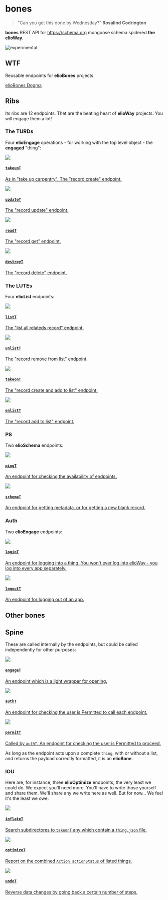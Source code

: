 # bones

> "Can you get this done by Wednesday?" **Rosalind Codrington**

**bones** REST API for <https://schema.org> mongoose schema spidered **the elioWay**.

![experimental](/eliosin/icon/devops/experimental/favicon.ico "experimental")

## WTF

Reusable endpoints for **elioBones** projects.

[elioBones Dogma](/eliobones/dogma.html)

## Ribs

Its ribs are 12 endpoints. Thet are the beating heart of **elioWay** projects. You will engage them a lot!

### The TURDs

Four **elioEngage** operations - for working with the top level object - the **engaged** "thing":

<article>
  <a href="/eliobones/bones/ribs/takeupT/">
  <img src="/eliobones/bones/ribs/takeupT/apple-touch-icon.png">
  <div>
  <h4>
  <code>takeupT</code>
</h4>
  <p>As in "take up carpentry". The "record create" endpoint.  </p>
</div>
</a>
</article>

<article>
  <a href="/eliobones/bones/ribs/updateT/">
  <img src="/eliobones/bones/ribs/updateT/apple-touch-icon.png">
  <div>
  <h4>
  <code>updateT</code>
</h4>
  <p>The "record update" endpoint.  </p>
</div>
</a>
</article>

<article>
  <a href="/eliobones/bones/ribs/readT/">
  <img src="/eliobones/bones/ribs/readT/apple-touch-icon.png">
  <div>
  <h4>
  <code>readT</code>
</h4>
  <p>The "record get" endpoint.  </p>
</div>
</a>
</article>

<article>
  <a href="/eliobones/bones/ribs/destroyT/">
  <img src="/eliobones/bones/ribs/destroyT/apple-touch-icon.png">
  <div>
  <h4>
  <code>destroyT</code>
</h4>
  <p>The "record delete" endpoint.  </p>
</div>
</a>
</article>

### The LUTEs

Four **elioList** endpoints:

<article>
  <a href="/eliobones/bones/ribs/listT/">
  <img src="/eliobones/bones/ribs/listT/apple-touch-icon.png">
  <div>
  <h4>
  <code>listT</code>
</h4>
  <p>The "list all relateds record" endpoint.  </p>
</div>
</a>
</article>

<article>
  <a href="/eliobones/bones/ribs/unlistT/">
  <img src="/eliobones/bones/ribs/unlistT/apple-touch-icon.png">
  <div>
  <h4>
  <code>unlistT</code>
</h4>
  <p>The "record remove from list" endpoint.  </p>
</div>
</a>
</article>

<article>
  <a href="/eliobones/bones/ribs/takeonT/">
  <img src="/eliobones/bones/ribs/takeonT/apple-touch-icon.png">
  <div>
  <h4>
  <code>takeonT</code>
</h4>
  <p>The "record create and add to list" endpoint.  </p>
</div>
</a>
</article>

<article>
  <a href="/eliobones/bones/ribs/enlistT/">
  <img src="/eliobones/bones/ribs/enlistT/apple-touch-icon.png">
  <div>
  <h4>
  <code>enlistT</code>
</h4>
  <p>The "record add to list" endpoint.  </p>
</div>
</a>
</article>

### PS

Two **elioSchema** endpoints:

<article>
  <a href="/eliobones/bones/ribs/pingT/">
  <img src="/eliobones/bones/ribs/pingT/apple-touch-icon.png">
  <div>
  <h4>
  <code>pingT</code>
</h4>
  <p>An endpoint for checking the availability of endpoints.  </p>
</div>
</a>
</article>

<article>
  <a href="/eliobones/bones/ribs/schemaT/">
  <img src="/eliobones/bones/ribs/schemaT/apple-touch-icon.png">
  <div>
  <h4>
  <code>schemaT</code>
</h4>
  <p>An endpoint for getting metadata, or for getting a new blank record.  </p>
</div>
</a>
</article>

### Auth

Two **elioEngage** endpoints:

<article>
  <a href="/eliobones/bones/ribs/loginT/">
  <img src="/eliobones/bones/ribs/loginT/apple-touch-icon.png">
  <div>
  <h4>
  <code>loginT</code>
</h4>
  <p>An endpoint for logging into a thing. You won't ever log into elioWay - you log into every app separately.  </p>
</div>
</a>
</article>

<article>
  <a href="/eliobones/bones/ribs/logoutT/">
  <img src="/eliobones/bones/ribs/logoutT/apple-touch-icon.png">
  <div>
  <h4>
  <code>logoutT</code>
</h4>
  <p>An endpoint for logging out of an app.  </p>
</div>
</a>
</article>

## Other bones

## Spine

These are called internally by the endpoints, but could be called independently for other purposes:

<article>
  <a href="/eliobones/bones/spine/engageT/">
  <img src="/eliobones/bones/spine/engageT/apple-touch-icon.png">
  <div>
  <h4>
  <code>engageT</code>
</h4>
  <p>An endpoint which is a light wrapper for opening.  </p>
</div>
</a>
</article>

<article>
  <a href="/eliobones/bones/spine/authT/">
  <img src="/eliobones/bones/spine/authT/apple-touch-icon.png">
  <div>
  <h4>
  <code>authT</code>
</h4>
  <p>An endpoint for checking the user is Permitted to call each endpoint.  </p>
</div>
</a>
</article>

<article>
  <a href="/eliobones/bones/spine/permitT/">
  <img src="/eliobones/bones/spine/permitT/apple-touch-icon.png">
  <div>
  <h4>
  <code>permitT</code>
</h4>
  <p>Called by <code>authT</code>. An endpoint for checking the user is Permitted to proceed.
  </p>
</div>
</a>
</article>

As long as the endpoint acts upon a complete `thing`, with or without a list, and returns the payload correctly formatted, it is an **elioBone**.

### IOU

Here are, for instance, three **elioOptimize** endpoints, the very least we could do. We expect you'll need more. You'll have to write those yourself and share them. We'll share any we write here as well. But for now... We feel it's the least we owe.

<article>
  <a href="/eliobones/bones/ribs/xxxT/">
  <img src="/eliobones/bones/ribs/inflateT/apple-touch-icon.png">
  <div>
  <h4>
  <code>inflateT</code>
</h4>
  <p>Search subdirectores to <code>takeonT</code> any which contain a <code>thing.json</code> file.  </p>
</div>
</a>
</article>

<article>
  <a href="/eliobones/bones/ribs/optimizeT/">
  <img src="/eliobones/bones/ribs/optimizeT/apple-touch-icon.png">
  <div>
  <h4>
  <code>optimizeT</code>
</h4>
  <p>Report on the combined <code>Action.actionStatus</code> of listed things.  </p>
</div>
</a>
</article>

<article>
  <a href="/eliobones/bones/ribs/undoT/">
  <img src="/eliobones/bones/ribs/undoT/apple-touch-icon.png">
  <div>
  <h4>
  <code>undoT</code>
</h4>
  <p>Reverse data changes by going back a certain number of steps.  </p>
</div>
</a>
</article>
